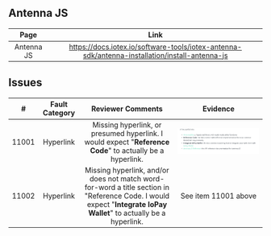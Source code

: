 
## Antenna JS
| Page        | Link           |
| :-------------: | :-------------:  | 
| Antenna JS | https://docs.iotex.io/software-tools/iotex-antenna-sdk/antenna-installation/install-antenna-js |


## Issues
| #   | Fault Category | Reviewer Comments | Evidence |
| :--: | :--: | :--: | :--: |
| 11001 | Hyperlink | Missing hyperlink, or presumed hyperlink. I would expect "**Reference Code**" to actually be a hyperlink. | ![antenna js hyperlinks](../../images/iotex-antenna-sdk/11001-antenna-js.png) |
| 11002 | Hyperlink | Missing hyperlink, and/or does not match word-for-word a title section in "Reference Code. I would expect "**Integrate IoPay Wallet**" to actually be a hyperlink. | See item 11001 above |